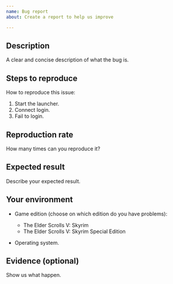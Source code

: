 ```yaml
---
name: Bug report
about: Create a report to help us improve

---
```


## Description

A clear and concise description of what the bug is.

## Steps to reproduce

How to reproduce this issue:

1. Start the launcher.
2. Connect login.
3. Fail to login.

## Reproduction rate

How many times can you reproduce it?

## Expected result

Describe your expected result.

## Your environment

* Game edition (choose on which edition do you have problems):
    * The Elder Scrolls V: Skyrim
    * The Elder Scrolls V: Skyrim Special Edition

* Operating system.

## Evidence (optional)

Show us what happen.
